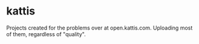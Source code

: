 # kattis
Projects created for the problems over at open.kattis.com. Uploading most of them, regardless of "quality".

